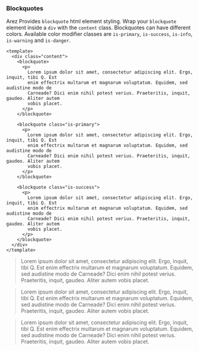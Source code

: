 ### Blockquotes

Arez Provides `blockquote` html element styling.
Wrap your `blockquote` element inside a `div` with the `content` class.
Blockquotes can have different colors.
Available color modifier classes are `is-primary`, `is-success`,
`is-info`, `is-warning` and `is-danger`.

<!--code-->

```vue
<template>
  <div class="content">
    <blockquote>
      <p>
        Lorem ipsum dolor sit amet, consectetur adipiscing elit. Ergo, inquit, tibi Q. Est
        enim effectrix multarum et magnarum voluptatum. Equidem, sed audistine modo de
        Carneade? Dici enim nihil potest verius. Praeteritis, inquit, gaudeo. Aliter autem
        vobis placet.
      </p>
    </blockquote>

    <blockquote class="is-primary">
      <p>
        Lorem ipsum dolor sit amet, consectetur adipiscing elit. Ergo, inquit, tibi Q. Est
        enim effectrix multarum et magnarum voluptatum. Equidem, sed audistine modo de
        Carneade? Dici enim nihil potest verius. Praeteritis, inquit, gaudeo. Aliter autem
        vobis placet.
      </p>
    </blockquote>

    <blockquote class="is-success">
      <p>
        Lorem ipsum dolor sit amet, consectetur adipiscing elit. Ergo, inquit, tibi Q. Est
        enim effectrix multarum et magnarum voluptatum. Equidem, sed audistine modo de
        Carneade? Dici enim nihil potest verius. Praeteritis, inquit, gaudeo. Aliter autem
        vobis placet.
      </p>
    </blockquote>
  </div>
</template>
```

<!--/code-->

<!--example-->

<div class="content">
  <blockquote>
    <p>
      Lorem ipsum dolor sit amet, consectetur adipiscing elit.
      Ergo, inquit, tibi Q. Est enim effectrix multarum et
      magnarum voluptatum. Equidem, sed audistine modo de
      Carneade? Dici enim nihil potest verius. Praeteritis,
      inquit, gaudeo. Aliter autem vobis placet.
    </p>
  </blockquote>
  <blockquote class="is-primary">
    <p>
      Lorem ipsum dolor sit amet, consectetur adipiscing elit.
      Ergo, inquit, tibi Q. Est enim effectrix multarum et
      magnarum voluptatum. Equidem, sed audistine modo de
      Carneade? Dici enim nihil potest verius. Praeteritis,
      inquit, gaudeo. Aliter autem vobis placet.
    </p>
  </blockquote>
  <blockquote class="is-success">
    <p>
      Lorem ipsum dolor sit amet, consectetur adipiscing elit.
      Ergo, inquit, tibi Q. Est enim effectrix multarum et
      magnarum voluptatum. Equidem, sed audistine modo de
      Carneade? Dici enim nihil potest verius. Praeteritis,
      inquit, gaudeo. Aliter autem vobis placet.
    </p>
  </blockquote>
</div>

<!--/example-->

